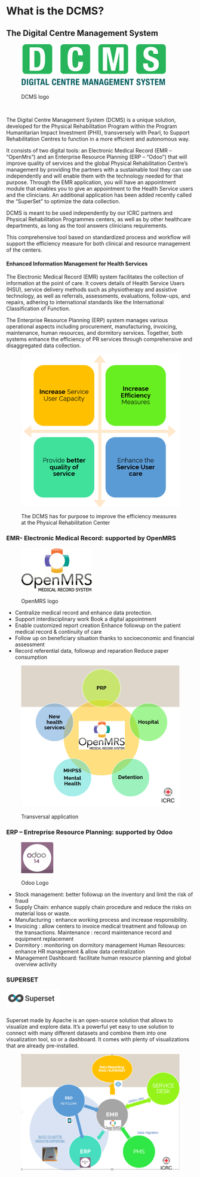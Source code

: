 # What is the DCMS?

## The Digital Centre Management System

<div align="left"><figure><img src="../../.gitbook/assets/image (141).png" alt=""><figcaption><p>DCMS logo</p></figcaption></figure></div>

<figure><img src="../../.gitbook/assets/https___files.gitbook.com_v0_b_gitbook-x-prod.appspot.com_o_spaces_2FnTWGcVv7ikvz7HIC0Dby_2Fuploads_2FPI5nmOdSfHjU0yT5QNgQ_2Fimage.avif" alt=""><figcaption></figcaption></figure>



The Digital Centre Management System (DCMS) is a unique solution, developed for the Physical Rehabilitation Program within the Program Humanitarian Impact Investment (PHII), transversely with Pearl, to Support Rehabilitation Centres to function in a more efficient and autonomous way. &#x20;

It consists of two digital tools: an Electronic Medical Record (EMR – “OpenMrs”) and an Enterprise Resource Planning (ERP – “Odoo”) that will improve quality of services and the global Physical Rehabilitation Centre’s management by providing the partners with a sustainable tool they can use independently and will enable them with the technology needed for that purpose. Through the EMR application, you will have an appointment module that enables you to give an appointment to the Health Service users and the clinicians. An additional application has been added recently called the “SuperSet” to optimize the data collection. &#x20;

DCMS is meant to be used independently by our ICRC partners and Physical Rehabilitation Programmes centers, as well as by other healthcare departments, as long as the tool answers clinicians requirements.

This comprehensive tool based on standardized process and workflow will support the efficiency measure for both clinical and resource management of the centers.

#### Enhanced Information Management for Health Services

The Electronic Medical Record (EMR) system facilitates the collection of information at the point of care. It covers details of Health Service Users (HSU), service delivery methods such as physiotherapy and assistive technology, as well as referrals, assessments, evaluations, follow-ups, and repairs, adhering to international standards like the International Classification of Function.

The Enterprise Resource Planning (ERP) system manages various operational aspects including procurement, manufacturing, invoicing, maintenance, human resources, and dormitory services. Together, both systems enhance the efficiency of PR services through comprehensive and disaggregated data collection.



<figure><img src="../../.gitbook/assets/image (142).png" alt=""><figcaption><p>The DCMS has for purpose to improve the efficiency measures at the Physical Rehabilitation Center</p></figcaption></figure>

### EMR- Electronic Medical Record: supported by OpenMRS

<div align="left"><figure><img src="../../.gitbook/assets/image (138).png" alt=""><figcaption><p>OpenMRS logo</p></figcaption></figure></div>

* Centralize medical record and enhance data protection.&#x20;
* Support interdisciplinary work Book a digital appointment&#x20;
* Enable customized report creation Enhance followup on the patient medical record & continuity of care&#x20;
* Follow up on beneficiary situation thanks to socioeconomic and financial assessment&#x20;
* Record referential data, followup and reparation Reduce paper consumption



<figure><img src="../../.gitbook/assets/image (145).png" alt=""><figcaption><p>Transversal application</p></figcaption></figure>



### ERP – Entreprise Resource Planning: supported by Odoo

<div align="left"><figure><img src="../../.gitbook/assets/image (140).png" alt=""><figcaption><p>Odoo Logo</p></figcaption></figure></div>

* Stock management: better followup on the inventory and limit the risk of fraud&#x20;
* Supply Chain: enhance supply chain procedure and reduce the risks on material loss or waste.&#x20;
* Manufacturing : enhance working process and increase responsibility.&#x20;
* Invoicing : allow centers to invoice medical treatment and followup on the transactions. Maintenance : record maintenance record and equipment replacement&#x20;
* Dormitory : monitoring on dormitory management Human Resources: enhance HR management & allow data centralization&#x20;
* Management Dashboard: facilitate human resource planning and global overview activity

### SUPERSET

![](<../../.gitbook/assets/image (136).png>)

Superset made by Apache is an open-source solution that allows to visualize and explore data. It’s a powerful yet easy to use solution to connect with many different datasets and combine them into one visualization tool, so or a dashboard. It comes with plenty of visualizations that are already pre-installed.

<figure><img src="../../.gitbook/assets/image (132).png" alt=""><figcaption></figcaption></figure>
